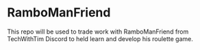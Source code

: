 # RamboManFriend
This repo will be used to trade work with RamboManFriend from TechWithTim Discord to held learn and develop his roulette game.
